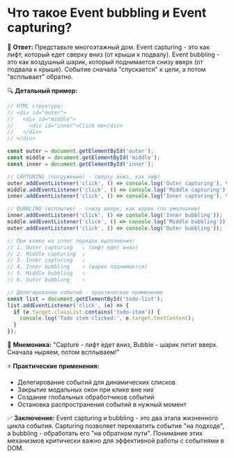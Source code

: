# Что такое Event bubbling и Event capturing?

🎯 **Ответ:**
Представьте многоэтажный дом. Event capturing - это как лифт, который едет сверху вниз (от крыши к подвалу). Event bubbling - это как воздушный шарик, который поднимается снизу вверх (от подвала к крыше). Событие сначала "спускается" к цели, а потом "всплывает" обратно.

🔍 **Детальный пример:**
```javascript
// HTML структура:
// <div id="outer">
//   <div id="middle">
//     <div id="inner">Click me</div>
//   </div>
// </div>

const outer = document.getElementById('outer');
const middle = document.getElementById('middle');
const inner = document.getElementById('inner');

// CAPTURING (погружение) - сверху вниз, как лифт
outer.addEventListener('click', () => console.log('Outer capturing'), true);
middle.addEventListener('click', () => console.log('Middle capturing'), true);
inner.addEventListener('click', () => console.log('Inner capturing'), true);

// BUBBLING (всплытие) - снизу вверх, как шарик (по умолчанию)
inner.addEventListener('click', () => console.log('Inner bubbling'));
middle.addEventListener('click', () => console.log('Middle bubbling'));
outer.addEventListener('click', () => console.log('Outer bubbling'));

// При клике на inner порядок выполнения:
// 1. Outer capturing   ↓ (лифт едет вниз)
// 2. Middle capturing  ↓
// 3. Inner capturing   ↓
// 4. Inner bubbling    ↑ (шарик поднимается)
// 5. Middle bubbling   ↑
// 6. Outer bubbling    ↑

// Делегирование событий - практическое применение
const list = document.getElementById('todo-list');
list.addEventListener('click', (e) => {
  if (e.target.classList.contains('todo-item')) {
    console.log('Todo item clicked:', e.target.textContent);
  }
});
```

🧠 **Мнемоника:**
"Capture - лифт едет вниз, Bubble - шарик летит вверх. Сначала ныряем, потом всплываем!"

⚡ **Практические применения:**
- Делегирование событий для динамических списков
- Закрытие модальных окон при клике вне них
- Создание глобальных обработчиков событий
- Остановка распространения событий в нужный момент

✅ **Заключение:**
Event capturing и bubbling - это два этапа жизненного цикла события. Capturing позволяет перехватить событие "на подходе", а bubbling - обработать его "на обратном пути". Понимание этих механизмов критически важно для эффективной работы с событиями в DOM.